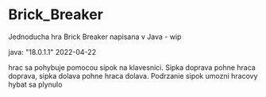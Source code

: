 # Brick_Breaker
Jednoducha hra Brick Breaker napisana v Java - wip

java: "18.0.1.1" 2022-04-22

hrac sa pohybuje pomocou sipok na klavesnici. Sipka doprava pohne hraca doprava, sipka dolava pohne hraca dolava. Podrzanie sipok umozni hracovy hybat sa plynulo
